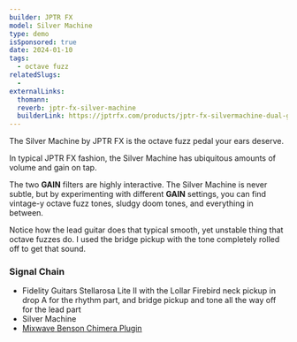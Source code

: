 ```yaml
---
builder: JPTR FX
model: Silver Machine
type: demo
isSponsored: true
date: 2024-01-10
tags:
  - octave fuzz
relatedSlugs:
  -
externalLinks:
  thomann:
  reverb: jptr-fx-silver-machine
  builderLink: https://jptrfx.com/products/jptr-fx-silvermachine-dual-gain-stage-fuzz-pedal
---
```


The Silver Machine by JPTR FX is the octave fuzz pedal your ears deserve.

In typical JPTR FX fashion, the Silver Machine has ubiquitous amounts of volume and gain on tap.

The two **GAIN** filters are highly interactive. The Silver Machine is never subtle, but by experimenting with different **GAIN** settings, you can find vintage-y octave fuzz tones, sludgy doom tones, and everything in between.

Notice how the lead guitar does that typical smooth, yet unstable thing that octave fuzzes do. I used the bridge pickup with the tone completely rolled off to get that sound.

### Signal Chain

- Fidelity Guitars Stellarosa Lite II with the Lollar Firebird neck pickup in drop A for the rhythm part, and bridge pickup and tone all the way off for the lead part
- Silver Machine
- [Mixwave Benson Chimera Plugin](https://www.mixwave.net/products/benson-chimera)

